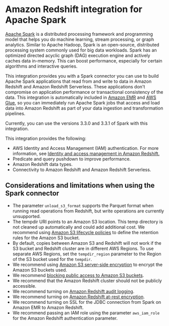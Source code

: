 # Amazon Redshift integration for Apache Spark<a name="spark-redshift-connector"></a>

 [Apache Spark](https://aws.amazon.com/emr/features/spark/) is a distributed processing framework and programming model that helps you do machine learning, stream processing, or graph analytics\. Similar to Apache Hadoop, Spark is an open\-source, distributed processing system commonly used for big data workloads\. Spark has an optimized directed acyclic graph \(DAG\) execution engine and actively caches data in\-memory\. This can boost performance, especially for certain algorithms and interactive queries\. 

 This integration provides you with a Spark connector you can use to build Apache Spark applications that read from and write to data in Amazon Redshift and Amazon Redshift Serverless\. These applications don't compromise on application performance or transactional consistency of the data\. This integration is automatically included in [Amazon EMR](https://docs.aws.amazon.com/emr/latest/ReleaseGuide/) and [AWS Glue](https://docs.aws.amazon.com/glue/latest/dg/), so you can immediately run Apache Spark jobs that access and load data into Amazon Redshift as part of your data ingestion and transformation pipelines\. 

Currently, you can use the versions 3\.3\.0 and 3\.3\.1 of Spark with this integration\.

 This integration provides the following: 
+  AWS Identity and Access Management \(IAM\) authentication\. For more information, see [ Identity and access management in Amazon Redshift\.](https://docs.aws.amazon.com/redshift/latest/mgmt/redshift-iam-authentication-access-control.html) 
+ Predicate and query pushdown to improve performance\.
+  Amazon Redshift data types\. 
+ Connectivity to Amazon Redshift and Amazon Redshift Serverless\.

## Considerations and limitations when using the Spark connector<a name="spark-redshift-connector-considerations"></a>
+ The parameter `unload_s3_format` supports the Parquet format when running read operations from Redshift, but write operations are currently unsupported\.
+  The tempdir URI points to an Amazon S3 location\. This temp directory is not cleaned up automatically and could add additional cost\. We recommend using [Amazon S3 lifecycle policies](https://docs.aws.amazon.com/AmazonS3/latest/userguide/object-lifecycle-mgmt.html) to define the retention rules for the Amazon S3 bucket\. 
+  By default, copies between Amazon S3 and Redshift will not work if the S3 bucket and Redshift cluster are in different AWS Regions\. To use separate AWS Regions, set the `tempdir_region` parameter to the Region of the S3 bucket used for the `tempdir`\.
+ We recommend using [Amazon S3 server\-side encryption](https://docs.aws.amazon.com/AmazonS3/latest/userguide/serv-side-encryption.html) to encrypt the Amazon S3 buckets used\. 
+ We recommend [ blocking public access to Amazon S3 buckets](https://docs.aws.amazon.com/AmazonS3/latest/userguide/access-control-block-public-access.html)\. 
+  We recommend that the Amazon Redshift cluster should not be publicly accessible\. 
+  We recommend turning on [ Amazon Redshift audit logging](https://docs.aws.amazon.com/redshift/latest/mgmt/db-auditing.html)\. 
+  We recommend turning on [ Amazon Redshift at\-rest encryption](https://docs.aws.amazon.com/redshift/latest/mgmt/security-server-side-encryption.html)\. 
+  We recommend turning on SSL for the JDBC connection from Spark on Amazon EMR to Amazon Redshift\. 
+ We recommend passing an IAM role using the parameter `aws_iam_role` for the Amazon Redshift authentication parameter\.